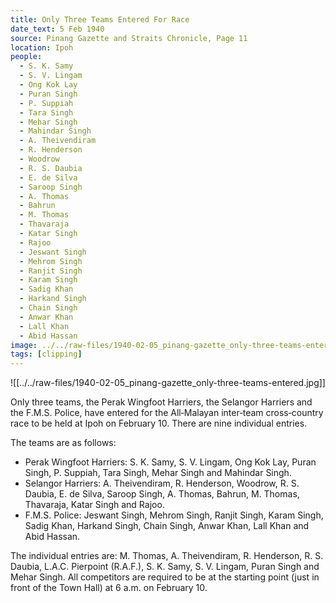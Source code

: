 ```yaml
---
title: Only Three Teams Entered For Race
date_text: 5 Feb 1940
source: Pinang Gazette and Straits Chronicle, Page 11
location: Ipoh
people:
  - S. K. Samy
  - S. V. Lingam
  - Ong Kok Lay
  - Puran Singh
  - P. Suppiah
  - Tara Singh
  - Mehar Singh
  - Mahindar Singh
  - A. Theivendiram
  - R. Henderson
  - Woodrow
  - R. S. Daubia
  - E. de Silva
  - Saroop Singh
  - A. Thomas
  - Bahrun
  - M. Thomas
  - Thavaraja
  - Katar Singh
  - Rajoo
  - Jeswant Singh
  - Mehrom Singh
  - Ranjit Singh
  - Karam Singh
  - Sadig Khan
  - Harkand Singh
  - Chain Singh
  - Anwar Khan
  - Lall Khan
  - Abid Hassan
image: ../../raw-files/1940-02-05_pinang-gazette_only-three-teams-entered.jpg
tags: [clipping]
---
```

![[../../raw-files/1940-02-05_pinang-gazette_only-three-teams-entered.jpg]]

Only three teams, the Perak Wingfoot Harriers, the Selangor Harriers and the F.M.S. Police, have entered for the All‑Malayan inter‑team cross‑country race to be held at Ipoh on February 10. There are nine individual entries.

The teams are as follows:

- Perak Wingfoot Harriers: S. K. Samy, S. V. Lingam, Ong Kok Lay, Puran Singh, P. Suppiah, Tara Singh, Mehar Singh and Mahindar Singh.
- Selangor Harriers: A. Theivendiram, R. Henderson, Woodrow, R. S. Daubia, E. de Silva, Saroop Singh, A. Thomas, Bahrun, M. Thomas, Thavaraja, Katar Singh and Rajoo.
- F.M.S. Police: Jeswant Singh, Mehrom Singh, Ranjit Singh, Karam Singh, Sadig Khan, Harkand Singh, Chain Singh, Anwar Khan, Lall Khan and Abid Hassan.

The individual entries are: M. Thomas, A. Theivendiram, R. Henderson, R. S. Daubia, L.A.C. Pierpoint (R.A.F.), S. K. Samy, S. V. Lingam, Puran Singh and Mehar Singh. All competitors are required to be at the starting point (just in front of the Town Hall) at 6 a.m. on February 10.
